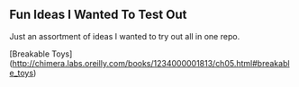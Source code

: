 ## Fun Ideas I Wanted To Test Out

Just an assortment of ideas I wanted to try out all in one repo.

[Breakable Toys]
(http://chimera.labs.oreilly.com/books/1234000001813/ch05.html#breakable_toys)
